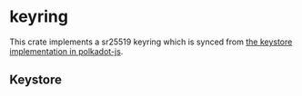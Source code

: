 # keyring

This crate implements a sr25519 keyring which is synced from [the keystore implementation in polkadot-js][keystore-format].

## Keystore

[keystore-format]: https://github.com/polkadot-js/common/blob/6971012f4af62f453ba25d83d0ebbfd12eaf5709/packages/util-crypto/src/json/encryptFormat.ts#L9
